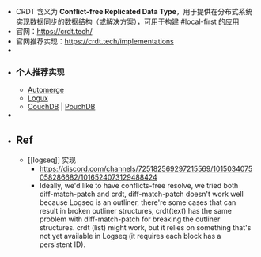 - CRDT 含义为 **Conflict-free Replicated Data Type**，用于提供在分布式系统实现数据同步的数据结构（或解决方案），可用于构建 #local-first 的应用
- 官网：https://crdt.tech/
- 官网推荐实现：https://crdt.tech/implementations
-
- ### 个人推荐实现
	- [Automerge](https://automerge.org/)
	- [Logux](https://logux.io/)
	- [CouchDB](https://couchdb.apache.org/) | [PouchDB](https://pouchdb.com/)
-
- ## Ref
	- [[logseq]] 实现
		- https://discord.com/channels/725182569297215569/1015034075058286682/1016524073129488424
		- Ideally, we'd like to have conflicts-free resolve, we tried both diff-match-patch and crdt, diff-match-patch doesn't work well because Logseq is an outliner, there're some cases that can result in broken outliner structures, crdt(text) has the same problem with diff-match-patch for breaking the outliner structures. crdt (list) might work, but it relies on something that's not yet available in Logseq (it requires each block has a persistent ID).